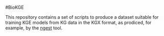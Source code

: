 #BioKGE

This repository contains a set of scripts to produce a dataset suitable for training KGE models from KG data in the KGX format, as prodiced, for example, by the [ngest](https://github.com/hmartiniano/ngest/) tool.
